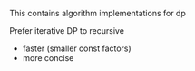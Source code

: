 This contains algorithm implementations for dp 

Prefer iterative DP to recursive
- faster (smaller const factors)
- more concise
